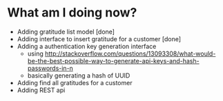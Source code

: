 

# What am I doing now?

  * Adding gratitude list model [done]
  * Adding interface to insert gratitude for a customer [done]
  * Adding a authentication key generation interface
    * using http://stackoverflow.com/questions/13093308/what-would-be-the-best-possible-way-to-generate-api-keys-and-hash-passwords-in-n
    * basically generating a hash of UUID
  * Adding find all gratitudes for a customer
  * Adding REST api

